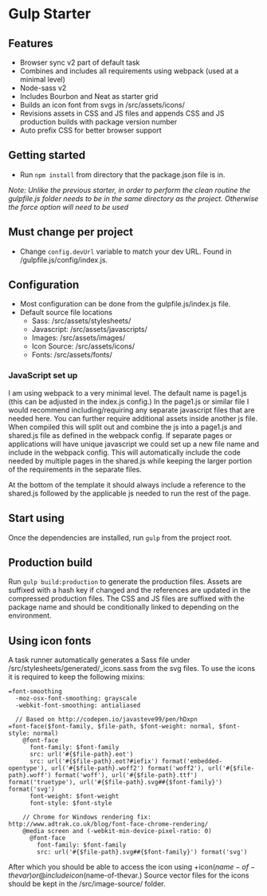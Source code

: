 Gulp Starter
============
## Features
- Browser sync v2 part of default task
- Combines and includes all requirements using webpack (used at a minimal level)
- Node-sass v2
- Includes Bourbon and Neat as starter grid
- Builds an icon font from svgs in /src/assets/icons/
- Revisions assets in CSS and JS files and appends CSS and JS production builds with package version number
- Auto prefix CSS for better browser support

## Getting started
- Run ``npm install`` from directory that the package.json file is in.

_Note: Unlike the previous starter, in order to perform the clean routine the gulpfile.js folder needs to be in the same directory as the project. Otherwise the force option will need to be used_

## Must change per project
- Change ``config.devUrl`` variable to match your dev URL. Found in /gulpfile.js/config/index.js.

## Configuration
- Most configuration can be done from the gulpfile.js/index.js file.
- Default source file locations
  - Sass: /src/assets/stylesheets/
  - Javascript: /src/assets/javascripts/
  - Images: /src/assets/images/
  - Icon Source: /src/assets/icons/
  - Fonts: /src/assets/fonts/

### JavaScript set up
I am using webpack to a very minimal level. The default name is page1.js (this can be adjusted in the index.js config.) In the page1.js or similar file I would recommend including/requiring any separate javascript files that are needed here. You can further require additional assets inside another js file. When compiled this will split out and combine the js into a page1.js and shared.js file as defined in the webpack config. If separate pages or applications will have unique javascript we could set up a new file name and include in the webpack config. This will automatically include the code needed by multiple pages in the shared.js while keeping the larger portion of the requirements in the separate files.

At the bottom of the template it should always include a reference to the shared.js followed by the applicable js needed to run the rest of the page.

## Start using
Once the dependencies are installed, run ``gulp`` from the project root.

## Production build
Run ``gulp build:production`` to generate the production files. Assets are suffixed with a hash key if changed and the references are updated in the compressed production files. The CSS and JS files are suffixed with the package name and should be conditionally linked to depending on the environment.

## Using icon fonts
A task runner automatically generates a Sass file under /src/stylesheets/generated/_icons.sass from the svg files. To use the icons it is required to keep the following mixins:

    =font-smoothing
      -moz-osx-font-smoothing: grayscale
      -webkit-font-smoothing: antialiased

      // Based on http://codepen.io/javasteve99/pen/hDxpn
    =font-face($font-family, $file-path, $font-weight: normal, $font-style: normal)
        @font-face
          font-family: $font-family
          src: url('#{$file-path}.eot')
          src: url('#{$file-path}.eot?#iefix') format('embedded-opentype'), url('#{$file-path}.woff2') format('woff2'), url('#{$file-path}.woff') format('woff'), url('#{$file-path}.ttf') format('truetype'), url('#{$file-path}.svg##{$font-family}') format('svg')
          font-weight: $font-weight
          font-style: $font-style

        // Chrome for Windows rendering fix: http://www.adtrak.co.uk/blog/font-face-chrome-rendering/
        @media screen and (-webkit-min-device-pixel-ratio: 0)
          @font-face
            font-family: $font-family
            src: url('#{$file-path}.svg##{$font-family}') format('svg')

After which you should be able to access the icon using +icon($name-of-thevar) or @include icon($name-of-thevar.) Source vector files for the icons should be kept in the /src/image-source/ folder.
